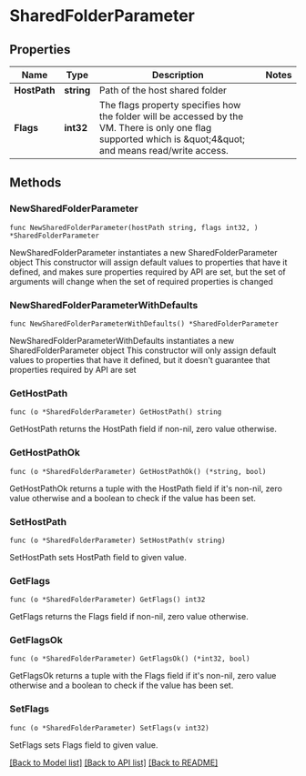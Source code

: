 # SharedFolderParameter

## Properties

Name | Type | Description | Notes
------------ | ------------- | ------------- | -------------
**HostPath** | **string** | Path of the host shared folder | 
**Flags** | **int32** | The flags property specifies how the folder will be accessed by the VM. There is only one flag supported which is \&quot;4\&quot; and means read/write access.  | 

## Methods

### NewSharedFolderParameter

`func NewSharedFolderParameter(hostPath string, flags int32, ) *SharedFolderParameter`

NewSharedFolderParameter instantiates a new SharedFolderParameter object
This constructor will assign default values to properties that have it defined,
and makes sure properties required by API are set, but the set of arguments
will change when the set of required properties is changed

### NewSharedFolderParameterWithDefaults

`func NewSharedFolderParameterWithDefaults() *SharedFolderParameter`

NewSharedFolderParameterWithDefaults instantiates a new SharedFolderParameter object
This constructor will only assign default values to properties that have it defined,
but it doesn't guarantee that properties required by API are set

### GetHostPath

`func (o *SharedFolderParameter) GetHostPath() string`

GetHostPath returns the HostPath field if non-nil, zero value otherwise.

### GetHostPathOk

`func (o *SharedFolderParameter) GetHostPathOk() (*string, bool)`

GetHostPathOk returns a tuple with the HostPath field if it's non-nil, zero value otherwise
and a boolean to check if the value has been set.

### SetHostPath

`func (o *SharedFolderParameter) SetHostPath(v string)`

SetHostPath sets HostPath field to given value.


### GetFlags

`func (o *SharedFolderParameter) GetFlags() int32`

GetFlags returns the Flags field if non-nil, zero value otherwise.

### GetFlagsOk

`func (o *SharedFolderParameter) GetFlagsOk() (*int32, bool)`

GetFlagsOk returns a tuple with the Flags field if it's non-nil, zero value otherwise
and a boolean to check if the value has been set.

### SetFlags

`func (o *SharedFolderParameter) SetFlags(v int32)`

SetFlags sets Flags field to given value.



[[Back to Model list]](../README.md#documentation-for-models) [[Back to API list]](../README.md#documentation-for-api-endpoints) [[Back to README]](../README.md)



